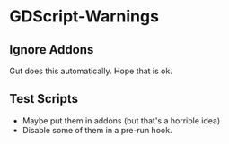 # GDScript-Warnings

## Ignore Addons
Gut does this automatically.  Hope that is ok.

## Test Scripts
* Maybe put them in addons (but that's a horrible idea)
* Disable some of them in a pre-run hook.
